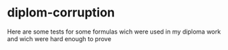 # diplom-corruption
Here are some tests for some formulas wich were used in my diploma work and wich were hard enough to prove
